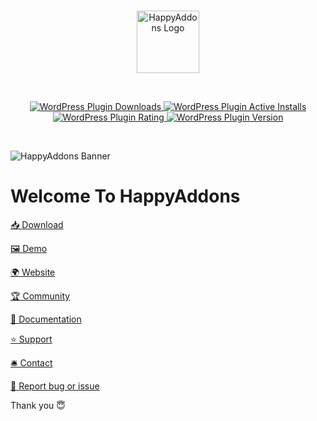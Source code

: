 <br/>
<p align="center">
    <a href="https://happyaddons.com/" target="_blank">
        <img width="100" src="https://ps.w.org/happy-elementor-addons/assets/icon-256x256.png" alt="HappyAddons Logo">
    </a>
</p>

<br/>
<p align="center">
    <a href="https://downloads.wordpress.org/plugin/happy-elementor-addons.zip" target="_blank">
        <img alt="WordPress Plugin Downloads" src="https://img.shields.io/wordpress/plugin/dw/happy-elementor-addons?style=for-the-badge">
    </a>
    <a href="https://downloads.wordpress.org/plugin/happy-elementor-addons.zip" target="_blank">
        <img alt="WordPress Plugin Active Installs" src="https://img.shields.io/wordpress/plugin/installs/happy-elementor-addons?style=for-the-badge">
    </a>
    <a href="https://wordpress.org/support/plugin/happy-elementor-addons/reviews/?filter=5" target="_blank">
        <img alt="WordPress Plugin Rating" src="https://img.shields.io/wordpress/plugin/stars/happy-elementor-addons?style=for-the-badge">
    </a>
    <a href="https://wordpress.org/plugins/happy-elementor-addons/" target="_blank">
        <img alt="WordPress Plugin Version" src="https://img.shields.io/wordpress/plugin/v/happy-elementor-addons?color=%23e04d8b&label=HappyAddons&style=for-the-badge">
    </a>
</p>
<br/>

![HappyAddons Banner](https://ps.w.org/happy-elementor-addons/assets/banner-1544x500.jpg)

# Welcome To HappyAddons

[📥 Download](https://downloads.wordpress.org/plugin/happy-elementor-addons.zip)

[🖼 Demo](https://demo.happyaddons.com/)

[🌍 Website](https://happyaddons.com/)

[🏆 Community](https://www.facebook.com/groups/HappyAddonsCommunity)

[📜 Documentation](https://happyaddons.com/docs/)

[⭐️ Support](https://happyaddons.com/happy-support/)

[🛎 Contact](https://happyaddons.com/contact-us/)

[🐞 Report bug or issue](https://github.com/weDevsOfficial/happy-elementor-addons/issues)

Thank you 😇
